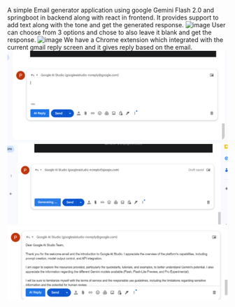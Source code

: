 A simple Email generator application using google Gemini Flash 2.0 and springboot in backend along with react in frontend.
It provides support to add text along with the tone and get the generated response.
![image](https://github.com/user-attachments/assets/c8b9c901-5574-4ab3-b9e9-28787076f601)
User can choose from 3 options and chose to also leave it blank and get the response.
![image](https://github.com/user-attachments/assets/f37b925f-49ab-46f0-b283-553009650f83)
We have a Chrome extension which integrated with the current gmail reply screen and it gives reply based on the email.
![img.png](img.png)
![img_2.png](img_2.png)
![img_1.png](img_1.png)

